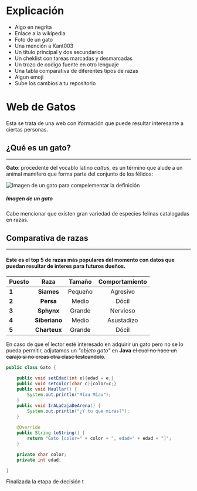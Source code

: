 # Explicación

- Algo en negrita
- Enlace a la wikipedia
- Foto de un gato
- Una mención a Kant003
- Un titulo principal y dos secundarios
- Un cheklist con tareas marcadas y desmarcadas
- Un trozo de codigo fuente en otro lenguaje
- Una tabla comparativa de diferentes tipos de razas
- Algun emoji 
- Sube los cambios a tu repositorio

# Web de Gatos

Esta se trata de una web con iformación que puede resultar interesante a ciertas personas.

## ¿Qué es un gato?
------------------

**Gato**: procedente del vocablo latino *cattus*, es un término que alude a un animal mamífero que forma parte del conjunto de los félidos: 

![Imagen de un gato para compelementar la definición](https://enciclopedia.net/imgs/Gato.jpg)
##### *Imagen de un gato*

Cabe mencionar que existen gran variedad de especies felinas catalogadas en razas.

## Comparativa de razas
-----------------------

#### Este es el top 5 de razas más populares del momento con datos que puedan resultar de interes para futuros dueños. 

|Puesto| Raza      |   Tamaño  | Comportamiento|
|:-----| :---------: | :--------:| :-------------:|
|**1**         | **Siames**    | Pequeño   | Agresivo      |
|**2**         | **Persa**| Medio| Dócil|
|**3**        | **Sphynx**| Grande| Nervioso|
|**4**        | **Siberiano**| Medio| Asustadizo|
|**5**        | **Charteux**| Grande| Dócil|

En caso de que el lector esté interesado en adquirir un gato  pero no se lo pueda permitir, adjutamos un *"objeto gato"* en **Java** ~~el cual no hace un carajo si no creas otra clase testeandolo~~.

```Java
public class Gato {
	
	public void setEdad(int e){edad = e;}
	public void setcolor(char c){color=c;}
	public void Maullar() {
		System.out.println("Miau Miau");
	}
	public void IrALaCajaDeArena() {
		System.out.println("¿Y tu que miras?");
	}
	
	@Override
	public String toString() {
		return "Gato [color=" + color + ", edad=" + edad + "]";
	}

	private char color;
	private int edad;

}

```
Finalizada la etapa de decisión t